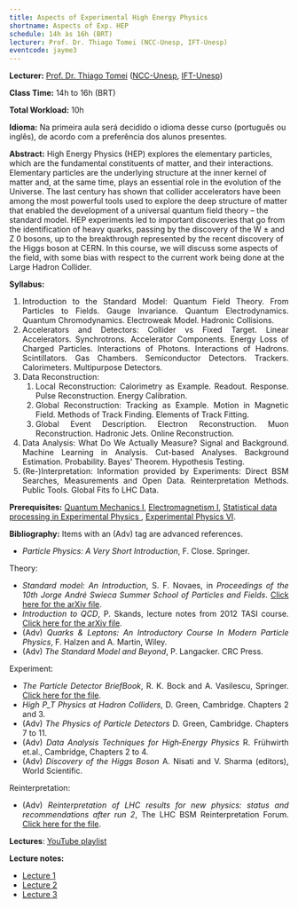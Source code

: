 ```yaml
---
title: Aspects of Experimental High Energy Physics
shortname: Aspects of Exp. HEP
schedule: 14h às 16h (BRT)
lecturer: Prof. Dr. Thiago Tomei (NCC-Unesp, IFT-Unesp)
eventcode: jayme3
---
```


**Lecturer:** [Prof. Dr. Thiago Tomei](http://lattes.cnpq.br/8046594106198115) ([NCC-Unesp](https://www2.unesp.br/portal#!/gridunesp), [IFT-Unesp](https://www.ift.unesp.br))

**Class Time:** 14h to 16h (BRT)

**Total Workload:** 10h

**Idioma:** Na primeira aula será decidido o idioma desse curso (português ou inglês), de acordo com a preferência dos alunos presentes.

**Abstract:** High Energy Physics (HEP) explores the elementary particles, which are the fundamental constituents of matter, and their interactions. Elementary particles are the underlying structure at the inner kernel of matter and, at the same time, plays an essential role in the evolution of the Universe. The last century has shown that collider accelerators have been among the most powerful tools used to explore the deep structure of matter that enabled the development of a universal quantum field theory – the standard model. HEP experiments led to important discoveries that go from the identification of heavy quarks, passing by the discovery of the W ± and Z 0 bosons, up to the breakthrough represented by the recent discovery of the Higgs boson at CERN. In this course, we will discuss some aspects of the field, with some bias with respect to the current work being done at the Large Hadron Collider.

**Syllabus:**
<div style="text-align: justify">
 <ol>
  <li>Introduction to the Standard Model: Quantum Field Theory. From Particles to Fields. Gauge Invariance. Quantum Electrodynamics. Quantum Chromodynamics. Electroweak Model. Hadronic Collisions.</li>
  <li>Accelerators and Detectors: Collider vs Fixed Target. Linear Accelerators. Synchrotrons. Accelerator Components. Energy Loss of Charged Particles. Interactions of Photons. Interactions of Hadrons. Scintillators. Gas Chambers. Semiconductor Detectors. Trackers. Calorimeters. Multipurpose Detectors.</li>
  <li>Data Reconstruction: 
   <ol>
    <li>Local Reconstruction: Calorimetry as Example. Readout. Response. Pulse Reconstruction. Energy Calibration.</li>
    <li>Global Reconstruction: Tracking as Example. Motion in Magnetic Field. Methods of Track Finding. Elements of Track Fitting.</li>
    <li>Global Event Description. Electron Reconstruction. Muon Reconstruction. Hadronic Jets. Online Reconstruction.</li>
   </ol></li>
  <li>Data Analysis: What Do We Actually Measure? Signal and Background. Machine Learning in Analysis. Cut-based Analyses. Background Estimation. Probability. Bayes' Theorem. Hypothesis Testing.</li>
  <li>(Re-)Interpretation: Information provided by Experiments: Direct BSM Searches, Measurements and Open Data. Reinterpretation Methods. Public Tools. Global Fits fo LHC Data.</li>
 </ol>
</div>

**Prerequisites:** [Quantum Mechanics I](https://uspdigital.usp.br/jupiterweb/obterDisciplina?nomdis=&sgldis=4302403), [Electromagnetism I](https://uspdigital.usp.br/jupiterweb/obterDisciplina?nomdis=&sgldis=4302303), [Statistical data processing in Experimental Physics
](https://uspdigital.usp.br/jupiterweb/obterDisciplina?nomdis=&sgldis=4300228), [Experimental Physics VI](https://uspdigital.usp.br/jupiterweb/obterDisciplina?nomdis=&sgldis=4302314).

**Bibliography:**
Items with an (Adv) tag are advanced references.


<div style="text-align: justify">
 <ul>
  <li><i>Particle Physics: A Very Short Introduction</i>, F. Close. Springer.</li>
 </ul>
</div>

Theory:

<div style="text-align: justify">
 <ul>
  <li><i>Standard model: An Introduction</i>, S. F. Novaes, in <i>Proceedings of the 10th Jorge André Swieca Summer School of Particles and Fields</i>. <a href="https://arxiv.org/abs/hep-ph/0001283">Click here for the arXiv file</a>. </li>
   <li><i>Introduction to QCD</i>, P. Skands, lecture notes from 2012 TASI course. <a href="https://arxiv.org/abs/1207.2389">Click here for the arXiv file</a>. </li>
   <li>(Adv) <i>Quarks & Leptons: An Introductory Course In Modern Particle Physics</i>, F. Halzen and A. Martin, Wiley. </li>
   <li>(Adv) <i>The Standard Model and Beyond</i>, P. Langacker. CRC Press. </li>
 </ul>
</div>
 
 Experiment:
 
<div style="text-align: justify">
 <ul>
  <li><i>The Particle Detector BriefBook</i>, R. K. Bock and A. Vasilescu, Springer. <a href= "http://physics.web.cern.ch/Physics/ParticleDetector/BriefBook/">Click here for the file</a>. </li>
  <li><i>High P_T Physics at Hadron Colliders</i>, D. Green, Cambridge. Chapters 2 and 3. </li>
  <li>(Adv) <i>The Physics of Particle Detectors</i> D. Green, Cambridge. Chapters 7 to 11. </li>
  <li>(Adv) <i>Data Analysis Techniques for High‐Energy Physics</i> R. Frühwirth et.al., Cambridge, Chapters 2 to 4. </li>
  <li>(Adv) <i>Discovery of the Higgs Boson</i> A. Nisati and V. Sharma (editors), World Scientific.</li>
 </ul>
</div>
   
  Reinterpretation:

<div style="text-align: justify">
 <ul>
  <li>(Adv) <i>Reinterpretation of LHC results for new physics: status and recommendations after run 2</i>, The LHC BSM Reinterpretation Forum. <a href= "https://scipost.org/10.21468/SciPostPhys.9.2.022">Click here for the file</a>.</li>
 </ul>
</div>

**Lectures**: <a href="https://www.youtube.com/playlist?list=PLUtepDnpw2tNP8j0qUbW-xgc04TjRnK-0">YouTube playlist</a>

**Lecture notes:**
<div style="text-align: justify">
 <ul>
  <li><a href="https://drive.google.com/file/d/1FR1IC06wznhsdts7JdidVdbKGGZ5Gz6J/view?usp=sharing">Lecture 1</a></li>
  <li><a href="https://drive.google.com/file/d/1xIOptyntK5B6YeONG0QGUaq-qNl6l9Z5/view?usp=sharing">Lecture 2</a></li>
  <li><a href="https://drive.google.com/file/d/1GB154F5PHtb4ea3HPYvbgAmeH0HXgxIq/view?usp=sharing">Lecture 3</a></li>
 </ul>
</div>



 
 
